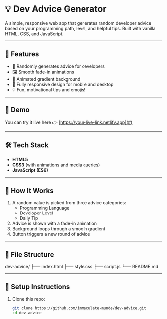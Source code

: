 # 💡 Dev Advice Generator

A simple, responsive web app that generates random developer advice based on your programming path, level, and helpful tips. Built with vanilla HTML, CSS, and JavaScript.

---

## 🚀 Features

- 🎲 Randomly generates advice for developers
- 🖼️ Smooth fade-in animations
- 🌈 Animated gradient background
- 📱 Fully responsive design for mobile and desktop
- 💡 Fun, motivational tips and emojis!

---

## 📸 Demo

You can try it live here 👉 [https://your-live-link.netlify.app](#)

---

## 🛠️ Tech Stack

- **HTML5**
- **CSS3** (with animations and media queries)
- **JavaScript (ES6)**

---

## 🧠 How It Works

1. A random value is picked from three advice categories:
   - Programming Language
   - Developer Level
   - Daily Tip
2. Advice is shown with a fade-in animation
3. Background loops through a smooth gradient
4. Button triggers a new round of advice

---

## 📁 File Structure
dev-advice/
├── index.html
├── style.css
├── script.js
└── README.md

---

## 🔧 Setup Instructions

1. Clone this repo:
   ```bash
   git clone https://github.com/immaculate-munde/dev-advice.git
   cd dev-advice

